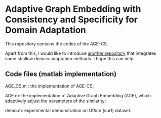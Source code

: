 # Adaptive Graph Embedding with Consistency and Specificity for Domain Adaptation

This repository contains the codes of the AGE-CS.

Apart from this, I would like to introduce [another repository](https://github.com/zzf495/Re-implementations-of-SDA) that integrates some shallow domain adaptation methods. I hope this can help.

## Code files (matlab implementation)

AGE_CS.m : the implementation of AGE-CS;

AGE.m: the implementation of Adaptive Graph Embedding (AGE), which adaptively adjust the parameters of the similarity;

demo.m: experimental demonstration on Office (surf) dataset.


